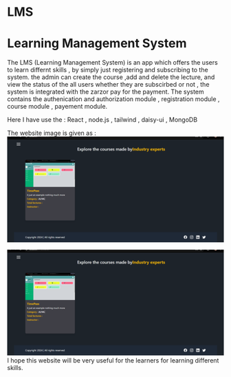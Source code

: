 # LMS
# Learning Management System

The LMS (Learning Management System) is an app which offers the users to learn differnt skills , 
by simply just registering and  subscribing to the system. the admin can create the course ,add and delete 
the lecture, and view the status of the all users whether they are subscirbed or not , the system is integrated with the
zarzor pay for the payment. The system contains the authenication and authorization module , registration module ,
course module , payement module.

Here I have use the : React , node.js , tailwind , daisy-ui , MongoDB

The website image is given as :
![lms_1](https://github.com/Dev-Chourasiya/LMS/blob/main/11%20lms%202.png)


![lms_2](https://github.com/Dev-Chourasiya/LMS/blob/main/11%20lms%202.png)
I hope this website will be very useful for the learners for learning different skills. 
